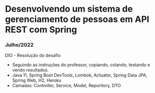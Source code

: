 # Desenvolvendo um sistema de gerenciamento de pessoas em API REST com Spring 

### Julho/2022
DIO - Resolução do desafio
- Seguindo as instruções do professor, copiando, colando, testando e vendo resultados.
- Java 11, Spring Boot DevTools, Lombok, Actuator, Spring Data JPA, Spring Web, H2, Heroku
- Camadas: Controller, Service, Model, Reporitory, DTO
